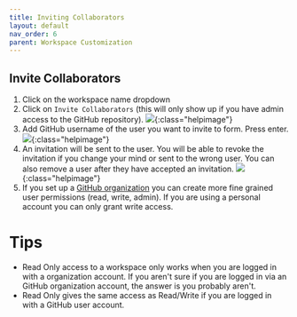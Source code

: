 ```yaml
---
title: Inviting Collaborators
layout: default
nav_order: 6
parent: Workspace Customization
---
```


## Invite Collaborators
1. Click on the workspace name dropdown
2. Click on `Invite Collaborators` (this will only show up if you have admin access to the GitHub repository).
![]({{site.baseurl}}/images/invite-1.png){:class="helpimage"}
3. Add GitHub username of the user you want to invite to form. Press enter.
![]({{site.baseurl}}/images/invite-2.png){:class="helpimage"}
4. An invitation will be sent to the user. You will be able to revoke the invitation if you change your mind or sent to the wrong user. You can also remove a user after they have accepted an invitation. 
![]({{site.baseurl}}/images/invite-3.png){:class="helpimage"}
5. If you set up a [GitHub organization](https://docs.github.com/en/organizations/collaborating-with-groups-in-organizations/creating-a-new-organization-from-scratch) you can create more fine grained user permissions (read, write, admin). If you are using a personal account you can only grant write access.


# Tips
* Read Only access to a workspace only works when you are logged in with a organization account. If you aren't sure if you are logged in via an GitHub organization account, the answer is you probably aren't.
* Read Only gives the same access as Read/Write if you are logged in with a GitHub user account.

